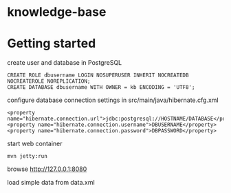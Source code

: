 knowledge-base
==============

Getting started
===============

create user and database in PostgreSQL

	CREATE ROLE dbusername LOGIN NOSUPERUSER INHERIT NOCREATEDB NOCREATEROLE NOREPLICATION;
	CREATE DATABASE dbusername WITH OWNER = kb ENCODING = 'UTF8';
    
configure database connection settings in src/main/java/hibernate.cfg.xml

    <property name="hibernate.connection.url">jdbc:postgresql://HOSTNAME/DATABASE</property>
    <property name="hibernate.connection.username">DBUSERNAME</property>
    <property name="hibernate.connection.password">DBPASSWORD</property>

  
start web container

    mvn jetty:run
    
browse http://127.0.0.1:8080

load simple data from data.xml
